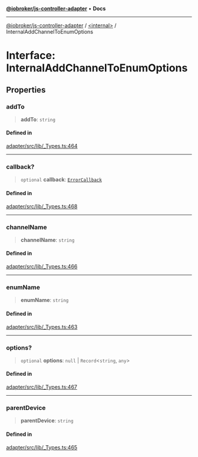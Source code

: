 [**@iobroker/js-controller-adapter**](../../README.md) • **Docs**

***

[@iobroker/js-controller-adapter](../../globals.md) / [\<internal\>](../README.md) / InternalAddChannelToEnumOptions

# Interface: InternalAddChannelToEnumOptions

## Properties

### addTo

> **addTo**: `string`

#### Defined in

[adapter/src/lib/\_Types.ts:464](https://github.com/ioBroker/ioBroker.js-controller/blob/f1ba02661ee76a492ac7f898d8736bf0a1d44d8b/packages/adapter/src/lib/_Types.ts#L464)

***

### callback?

> `optional` **callback**: [`ErrorCallback`](../type-aliases/ErrorCallback.md)

#### Defined in

[adapter/src/lib/\_Types.ts:468](https://github.com/ioBroker/ioBroker.js-controller/blob/f1ba02661ee76a492ac7f898d8736bf0a1d44d8b/packages/adapter/src/lib/_Types.ts#L468)

***

### channelName

> **channelName**: `string`

#### Defined in

[adapter/src/lib/\_Types.ts:466](https://github.com/ioBroker/ioBroker.js-controller/blob/f1ba02661ee76a492ac7f898d8736bf0a1d44d8b/packages/adapter/src/lib/_Types.ts#L466)

***

### enumName

> **enumName**: `string`

#### Defined in

[adapter/src/lib/\_Types.ts:463](https://github.com/ioBroker/ioBroker.js-controller/blob/f1ba02661ee76a492ac7f898d8736bf0a1d44d8b/packages/adapter/src/lib/_Types.ts#L463)

***

### options?

> `optional` **options**: `null` \| `Record`\<`string`, `any`\>

#### Defined in

[adapter/src/lib/\_Types.ts:467](https://github.com/ioBroker/ioBroker.js-controller/blob/f1ba02661ee76a492ac7f898d8736bf0a1d44d8b/packages/adapter/src/lib/_Types.ts#L467)

***

### parentDevice

> **parentDevice**: `string`

#### Defined in

[adapter/src/lib/\_Types.ts:465](https://github.com/ioBroker/ioBroker.js-controller/blob/f1ba02661ee76a492ac7f898d8736bf0a1d44d8b/packages/adapter/src/lib/_Types.ts#L465)
